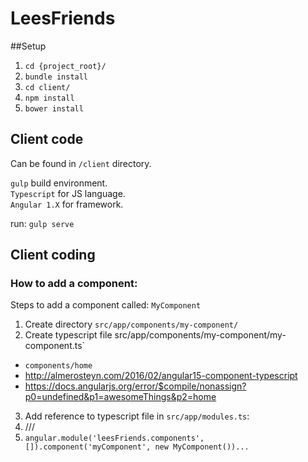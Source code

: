 # LeesFriends

##Setup
1. `cd {project_root}/`
2. `bundle install`
3. `cd client/`
4. `npm install`
5. `bower install`

## Client code
Can be found in `/client` directory.

`gulp` build environment.  
`Typescript` for JS language.  
`Angular 1.X` for framework.  

run: `gulp serve`


## Client coding
### How to add a component:
Steps to add a component called: `MyComponent`

1. Create directory `src/app/components/my-component/`
2. Create typescript file src/app/components/my-component/my-component.ts`
  * `components/home`
  * http://almerosteyn.com/2016/02/angular15-component-typescript
  * https://docs.angularjs.org/error/$compile/nonassign?p0=undefined&p1=awesomeThings&p2=home
3. Add reference to typescript file in `src/app/modules.ts`:
  1. /// <reference path="components/my-component/my-component.ts" />
  2. `angular.module('leesFriends.components', []).component('myComponent', new MyComponent())...`
